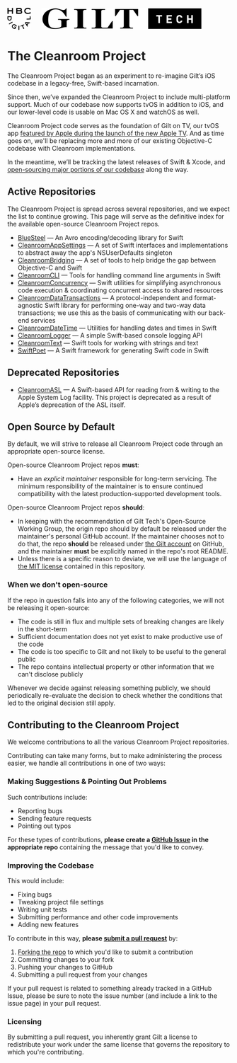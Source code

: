 ![HBC Digital logo](https://raw.githubusercontent.com/gilt/Cleanroom/master/Assets/hbc-digital-logo.png)     
![Gilt Tech logo](https://raw.githubusercontent.com/gilt/Cleanroom/master/Assets/gilt-tech-logo.png)

# The Cleanroom Project

The Cleanroom Project began as an experiment to re-imagine Gilt’s iOS codebase in a legacy-free, Swift-based incarnation. 

Since then, we’ve expanded the Cleanroom Project to include multi-platform support. Much of our codebase now supports tvOS in addition to iOS, and our lower-level code is usable on Mac OS X and watchOS as well.

Cleanroom Project code serves as the foundation of Gilt on TV, our tvOS app [featured by Apple during the launch of the new Apple TV](http://www.apple.com/apple-events/september-2015/). And as time goes on, we'll be replacing more and more of our existing Objective-C codebase with Cleanroom implementations.

In the meantime, we’ll be tracking the latest releases of Swift & Xcode, and [open-sourcing major portions of our codebase](https://github.com/gilt/Cleanroom#open-source-by-default) along the way.

## Active Repositories

The Cleanroom Project is spread across several repositories, and we expect the list to continue growing. This page will serve as the definitive index for the available open-source Cleanroom Project repos.

- [BlueSteel](http://github.com/gilt/BlueSteel) — An Avro encoding/decoding library for Swift
- [CleanroomAppSettings](http://github.com/emaloney/CleanroomAppSettings) — A set of Swift interfaces and implementations to abstract away the app's NSUserDefaults singleton
- [CleanroomBridging](http://github.com/emaloney/CleanroomBridging) — A set of tools to help bridge the gap between Objective-C and Swift
- [CleanroomCLI](http://github.com/emaloney/CleanroomCLI) — Tools for handling command line arguments in Swift
- [CleanroomConcurrency](http://github.com/emaloney/CleanroomConcurrency) — Swift utilities for simplifying asynchronous code execution & coordinating concurrent access to shared resources
- [CleanroomDataTransactions](http://github.com/emaloney/CleanroomDataTransactions) — A protocol-independent and format-agnostic Swift library for performing one-way and two-way data transactions; we use this as the basis of communicating with our back-end services
- [CleanroomDateTime](http://github.com/emaloney/CleanroomDateTime) — Utilities for handling dates and times in Swift
- [CleanroomLogger](http://github.com/emaloney/CleanroomLogger) — A simple Swift-based console logging API
- [CleanroomText](http://github.com/emaloney/CleanroomText) — Swift tools for working with strings and text
- [SwiftPoet](http://github.com/gilt/SwiftPoet) — A Swift framework for generating Swift code in Swift

## Deprecated Repositories

- [CleanroomASL](http://github.com/gilt/CleanroomASL) — A Swift-based API for reading from & writing to the Apple System Log facility. This project is deprecated as a result of Apple’s deprecation of the ASL itself.

## Open Source by Default

By default, we will strive to release all Cleanroom Project code through an appropriate open-source license.

Open-source Cleanroom Project repos **must**:

- Have an *explicit maintainer* responsible for long-term servicing. The minimum responsibility of the maintainer is to ensure continued compatibility with the latest production-supported development tools.

Open-source Cleanroom Project repos **should**:

- In keeping with the recommendation of Gilt Tech's Open-Source Working Group, the origin repo should by default be released under the maintainer's personal GitHub account. If the maintainer chooses not to do that, the repo **should** be released under [the Gilt account](https://github.com/gilt/) on GitHub, and the maintainer **must** be explicitly named in the repo's root README.
- Unless there is a specific reason to deviate, we will use the language of [the MIT license](https://github.com/gilt/Cleanroom/blob/master/LICENSE) contained in this repository.

### When we don't open-source

If the repo in question falls into any of the following categories, we will not be releasing it open-source:

- The code is still in flux and multiple sets of breaking changes are likely in the short-term
- Sufficient documentation does not yet exist to make productive use of the code
- The code is too specific to Gilt and not likely to be useful to the general public
- The repo contains intellectual property or other information that we can't disclose publicly

Whenever we decide against releasing something publicly, we should periodically re-evaluate the decision to check whether the conditions that led to the original decision still apply.

## Contributing to the Cleanroom Project

We welcome contributions to all the various Cleanroom Project repositories.

Contributing can take many forms, but to make administering the process easier, we handle all contributions in one of two ways:

### Making Suggestions &amp; Pointing Out Problems

Such contributions include:

- Reporting bugs
- Sending feature requests
- Pointing out typos

For these types of contributions, **please create a [GitHub Issue](https://guides.github.com/features/issues/) in the appropriate repo** containing the message that you'd like to convey.

### Improving the Codebase

This would include:

- Fixing bugs
- Tweaking project file settings
- Writing unit tests
- Submitting performance and other code improvements
- Adding new features

To contribute in this way, **please [submit a pull request](https://help.github.com/articles/using-pull-requests/)** by:

1. [Forking the repo](https://help.github.com/articles/fork-a-repo/) to which you'd like to submit a contribution
2. Committing changes to your fork
3. Pushing your changes to GitHub
4. Submitting a pull request from your changes

If your pull request is related to something already tracked in a GitHub Issue, please be sure to note the issue number (and include a link to the issue page) in your pull request.

### Licensing

By submitting a pull request, you inherently grant Gilt a license to redistribute your work under the same license that governs the repository to which you're contributing.

